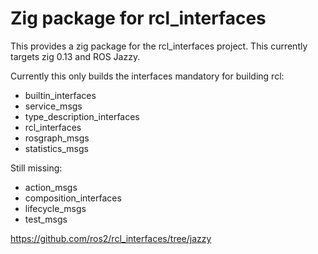 # Zig package for rcl_interfaces

This provides a zig package for the rcl_interfaces project.
This currently targets zig 0.13 and ROS Jazzy.

Currently this only builds the interfaces mandatory for building rcl:
 - builtin_interfaces
 - service_msgs 
 - type_description_interfaces 
 - rcl_interfaces
 - rosgraph_msgs
 - statistics_msgs

Still missing:
 - action_msgs
 - composition_interfaces
 - lifecycle_msgs
 - test_msgs

https://github.com/ros2/rcl_interfaces/tree/jazzy
